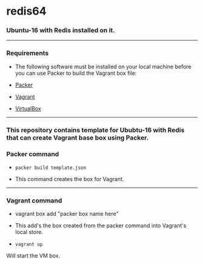 # redis64

### Ubuntu-16 with Redis installed on it.
----------------------------------------------------------------------------------------------------------------
### Requirements
- The following software must be installed on your local machine before you can use Packer to build the Vagrant box file:

- [Packer](http://www.packer.io/)
- [Vagrant](http://vagrantup.com/)
- [VirtualBox](https://www.virtualbox.org/)
----------------------------------------------------------------------------------------------------------------------------

### This repository contains template for Ububtu-16 with Redis that can create Vagrant base box using Packer.

### Packer command
- `packer build template.json`

- This command creates the box for Vagrant.
------------------------------------------------------------------------------------------------------------------------
### Vagrant command
- vagrant box add "packer box name here"

- This add's the box created from the packer command into Vagrant's local store.

- `vagrant up`

Will start the VM box.
